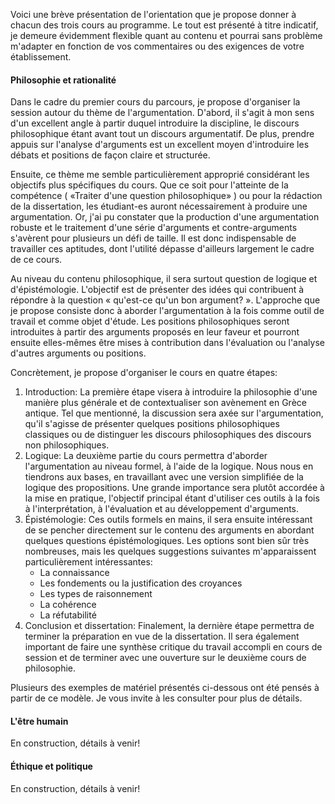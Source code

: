 Voici une brève présentation de l'orientation que je propose donner à chacun des trois cours au programme. Le tout est présenté à titre indicatif, je demeure évidemment flexible quant au contenu et pourrai sans problème m'adapter en fonction de vos commentaires ou des exigences de votre établissement.


#### Philosophie et rationalité

Dans le cadre du premier cours du parcours, je propose d'organiser la session autour du thème de l'argumentation. D'abord, il s'agit à mon sens d'un excellent angle à partir duquel introduire la discipline, le discours philosophique étant avant tout un discours argumentatif. De plus, prendre appuis sur l'analyse d'arguments est un excellent moyen d'introduire les débats et positions de façon claire et structurée.

Ensuite, ce thème me semble particulièrement approprié considérant les objectifs plus spécifiques du cours. Que ce soit pour l'atteinte de la compétence ( «Traiter d'une question philosophique» ) ou pour la rédaction de la dissertation, les étudiant-es auront nécessairement à produire une argumentation. Or, j'ai pu constater que la production d'une argumentation robuste et le traitement d'une série d'arguments et contre-arguments s'avèrent pour plusieurs un défi de taille. Il est donc indispensable de travailler ces aptitudes, dont l'utilité dépasse d'ailleurs largement le cadre de ce cours.

Au niveau du contenu philosophique, il sera surtout question de logique et d'épistémologie. L'objectif est de présenter des idées qui contribuent à répondre à la question « qu'est-ce qu'un bon argument? ». L'approche que je propose consiste donc à aborder l'argumentation à la fois comme outil de travail et comme objet d'étude. Les positions philosophiques seront introduites à partir des arguments proposés en leur faveur et pourront ensuite elles-mêmes être mises à contribution dans l'évaluation ou l'analyse d'autres arguments ou positions.

Concrètement, je propose d'organiser le cours en quatre étapes:

1. Introduction: La première étape visera à introduire la philosophie d'une manière plus générale et de contextualiser son avènement en Grèce antique. Tel que mentionné, la discussion sera axée sur l'argumentation, qu'il s'agisse de présenter quelques positions philosophiques classiques ou de distinguer les discours philosophiques des discours non philosophiques.
2. Logique: La deuxième partie du cours permettra d'aborder l'argumentation au niveau formel, à l'aide de la logique. Nous nous en tiendrons aux bases, en travaillant avec une version simplifiée de la logique des propositions. Une grande importance sera plutôt accordée à la mise en pratique, l'objectif principal étant d'utiliser ces outils à la fois à l'interprétation, à l'évaluation et au développement d'arguments. 
3. Épistémologie: Ces outils formels en mains, il sera ensuite intéressant de se pencher directement sur le contenu des arguments en abordant quelques questions épistémologiques. Les options sont bien sûr très nombreuses, mais les quelques suggestions suivantes m'apparaissent particulièrement intéressantes:
	* La connaissance
	* Les fondements ou la justification des croyances
	* Les types de raisonnement
	* La cohérence
	* La réfutabilité
4. Conclusion et dissertation: Finalement, la dernière étape permettra de terminer la préparation en vue de la dissertation. Il sera également important de faire une synthèse critique du travail accompli en cours de session et de terminer avec une ouverture sur le deuxième cours de philosophie.

Plusieurs des exemples de matériel présentés ci-dessous ont été pensés à partir de ce modèle. Je vous invite à les consulter pour plus de détails. 


#### L'être humain

En construction, détails à venir!


#### Éthique et politique

En construction, détails à venir!


